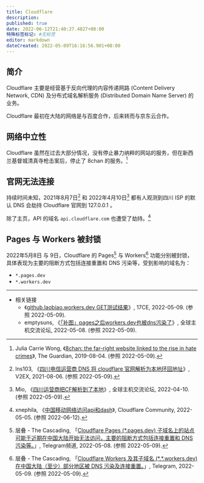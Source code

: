 ```yaml
---
title: Cloudflare
description:
published: true
date: 2022-06-12T21:40:27.4027+08:00
特殊标签标记: #无标签
editor: markdown
dateCreated: 2022-05-09T16:16:56.901+08:00
---
```


## 简介

Cloudflare 主要是经营基于反向代理的内容传递网路 (Content Delivery Network, CDN) 及分布式域名解析服务 (Distributed Domain Name Server) 的业务。 

Cloudflare 最初在大陆的网络是与百度合作，后来转而与京东云合作。

## 网络中立性

Cloudflare 虽然在过去大部分情况，没有停止暴力纳粹的网站的服务，但在新西兰基督城清真寺枪击案后，停止了 8chan 的服务。[^02205]

[^02205]: Julia Carrie Wong, 《[8chan: the far-right website linked to the rise in hate crimes](https://web.archive.org/web/20220505042122/https://www.theguardian.com/technology/2019/aug/04/mass-shootings-el-paso-texas-dayton-ohio-8chan-far-right-website)》, The Guardian, 2019-08-04. (参照 2022-05-09).

## 官网无法连接

持续时间未知，2021年8月7日[^794189] 和 2022年4月10日[^999020] 都有人观测到四川 ISP 的默认 DNS 会劫持 Cloudflare 官网到 127.0.0.1 。

[^794189]: lns103, 《[四川电信运营商 DNS 将 cloudflare 官网解析为本地环回地址](https://web.archive.org/web/20220412064827/https://www.v2ex.com/t/794189)》, V2EX, 2021-08-06. (参照 2022-05-09).

[^999020]: Mio, 《[四川运营商把CF解析到了本地](https://web.archive.org/web/20220509033549/https://hostloc.com/thread-999020-1-1.html)》, 全球主机交流论坛, 2022-04-10. (参照 2022-05-09).

除了主页，API 的域名 `api.cloudflare.com` 也遭受了劫持。[^381238]

[^381238]: xnephila, 《[中国移动网络访问api和dash](https://web.archive.org/web/20220612131115/https://community.cloudflare.com/t/api-dash/381238)》, Cloudflare Community, 2022-05-05. (参照 2022-06-12).

## Pages 与 Workers 被封锁

2022年5月8日 与 9日，Cloudflare 的 Pages[^3574] 与 Workers[^3576] 功能分别被封锁，具体表现为主要的阻断方式包括连接重置和 DNS 污染等，受到影响的域名为：

[^3574]: 层叠 - The Cascading, 「[Cloudflare Pages (\*.pages.dev) 子域名上的站点可能于近期在中国大陆开始无法访问，主要的阻断方式包括连接重置和 DNS 污染等。](https://web.archive.org/web/20220509140245/https://t.me/s/outvivid/3574)」, Telegram频道, 2022-05-08. (参照 2022-05-09).

[^3576]: 层叠 - The Cascading, 「[Cloudflare Workers 及其子域名 (\*.\*.workers.dev) 在中国大陆（至少）部分地区被 DNS 污染及连接重置。](https://web.archive.org/web/20220509141722/https://t.me/s/outvivid/3576)」, Telegram, 2022-05-09. (参照 2022-05-09).

+   `*.pages.dev`
+   `*.workers.dev`

---

+   相关链接
    +   《[github.laobiao.workers.dev GET测试结果](https://web.archive.org/web/20220509032033/http://17ce.com/site/http/20220509_288e7d90cf4611eca6c6f3822089be12:1.html)》, 17CE, 2022-05-09. (参照 2022-05-09).
    +   emptysuns, 《[「补图」pages之后workers.dev也被dns污染了](https://web.archive.org/web/20220509031615/https://hostloc.com/thread-1013938-1-1.html)》, 全球主机交流论坛, 2022-05-08. (参照 2022-05-09).


